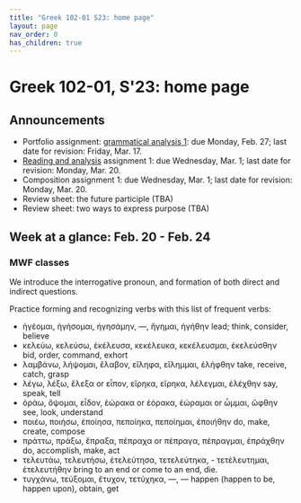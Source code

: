 ```yaml
---
title: "Greek 102-01 S23: home page"
layout: page
nav_order: 0
has_children: true
---
```




# Greek 102-01, S'23: home page

## Announcements

- Portfolio assignment: [grammatical analysis 1](./assignments/grammar1/): due Monday, Feb. 27; last date for revision: Friday, Mar. 17.
- [Reading and analysis](./assignments/reading1/) assignment 1: due Wednesday, Mar. 1; last date for revision: Monday, Mar. 20.
- Composition assignment 1: due Wednesday, Mar. 1; last date for revision: Monday, Mar. 20.
- Review sheet: the future participle (TBA)
- Review sheet: two ways to express purpose (TBA)


## Week at a glance:  Feb. 20 - Feb. 24

### MWF classes

We introduce the interrogative pronoun, and formation of both direct and indirect questions.

Practice forming and recognizing verbs with this list of frequent verbs:

- ἡγέομαι, ἡγήσομαι, ἡγησάμην, —, ἥγημαι, ἡγήθην lead; think, consider, believe
- κελεύω, κελεύσω, ἐκέλευσα, κεκέλευκα, κεκέλευσμαι, ἐκελεύσθην bid, order, command, exhort
- λαμβάνω, λήψομαι, ἔλαβον, εἴληφα, εἴλημμαι, ἐλήφθην take, receive, catch, grasp
- λέγω, λέξω, ἔλεξα or εἶπον, εἴρηκα, εἴρηκα, λέλεγμαι, ἐλέχθην say, speak, tell
- ὁράω, ὄψομαι, εἶδον, ἑώρακα or ἑόρακα, ἑώραμαι or ὦμμαι, ὤφθην see, look, understand
- ποιέω, ποιήσω, ἐποίησα, πεποίηκα, πεποίημαι, ἐποιήθην do, make, create, compose
- πράττω, πράξω, ἔπραξα, πέπραχα or πέπραγα, πέπραγμαι, ἐπράχθην do, accomplish, make, act
- τελευτάω, τελευτήσω, ἐτελεύτησα, τετελεύτηκα, - τετέλευτημαι, ἐτελευτήθην bring to an end or come to an end, die.
- τυγχάνω, τεύξομαι, ἔτυχον, τετύχηκα, —, — happen (happen to be, happen upon), obtain, get


